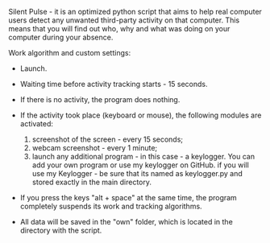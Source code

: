 Silent Pulse - it is an optimized python script that aims to help real computer users detect any unwanted third-party activity on that computer.
This means that you will find out who, why and what was doing on your computer during your absence.

Work algorithm and custom settings:
- Launch.
- Waiting time before activity tracking starts - 15 seconds.
- If there is no activity, the program does nothing.
- If the activity took place (keyboard or mouse), the following modules are activated:
    1) screenshot of the screen - every 15 seconds;
    2) webcam screenshot - every 1 minute;
    3) launch any additional program - in this case - a keylogger. You can add your own program or use my keylogger on GitHub.
       if you will use my Keylogger - be sure that its named as keylogger.py and stored exactly in the main directory.
       
- If you press the keys "alt + space" at the same time, the program completely suspends its work and tracking algorithms.
- All data will be saved in the "own" folder, which is located in the directory with the script.
